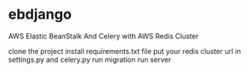# ebdjango
AWS Elastic BeanStalk And Celery with AWS Redis Cluster

clone the project
install requirements.txt file
put your redis cluster url in settings.py and celery.py
run migration 
run server
